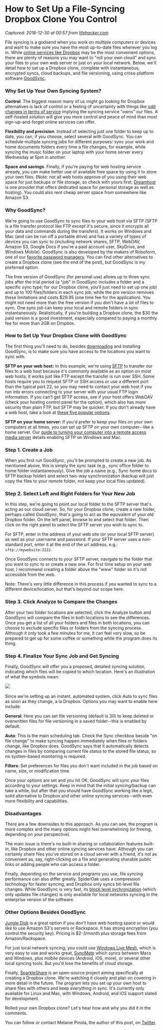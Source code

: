 # How to Set Up a File-Syncing Dropbox Clone You Control

_Captured: 2016-12-30 at 00:57 from [lifehacker.com](http://lifehacker.com/5821145/how-to-set-up-a-file-syncing-dropbox-clone-you-control)_

File syncing is a godsend when you work on multiple computers or devices and want to make sure you have the most up-to-date files wherever you log in. While [online services like Dropbox](http://lifehacker.com/5818908/dropbox-vs-the-alternatives-which-online-syncing-service-is-right-for-you) may be the most convenient options, there are plenty of reasons you may want to "roll your own cloud" and sync your files to your own web server or just on your local network. Below, we'll detail how to set up a Dropbox clone, complete with instantaneous, encrypted syncs, cloud backups, and file versioning, using cross-platform software [GoodSync](http://goodsync.com).

### Why Set Up Your Own Syncing System?

**Control**. The biggest reason many of us might go looking for Dropbox alternatives is lack of control or a feeling of uncertainty with things like [odd changes in terms of service](http://lifehacker.com/5819430/should-i-be-worried-about-the-change-to-dropboxs-terms-of-service) implying the syncing service "owns" our files. A self-hosted solution will give you more control and peace of mind than most sign-up-and-forget online services can offer.

**Flexibility and precision**. Instead of selecting just one folder to keep up to date, you can, if you choose, select several with GoodSync. You can schedule multiple syncing jobs for different purposes: sync your work and home documents folders every time a file changes, for example, while syncing the music folder on your laptop with your home server every Wednesday at 5pm in another.

**Space and savings**. Finally, if you're paying for web hosting service already, you can make better use of available free space by using it to store your own files. (Note: not all web hosts approve of you using their web space for just backups or file storage, so check with yours first; [Dreamhost](http://www.dreamhost.com/unlimited.html) is one provider that offers dedicated space for personal storage as well as hosting). You could also rent cheap server space from somewhere like Amazon S3.

### Why GoodSync?

We're going to use GoodSync to sync files to your web host via SFTP (SFTP is a file transfer protocol like FTP except it's secure, since it encrypts all your data and commands during the transfers). It works on Windows and Mac (and can be run off a portable drive) and has a variety of types of devices you can sync to (including network shares, SFTP, WebDAV, Amazon S3, Google Docs if you're a paid account user, SkyDrive, and Windows Mobile). GoodSync is also developed by the makers of Roboform, one of our [favorite password managers](http://lifehacker.com/5042616/five-best-password-managers). You can find other alternatives to create a Dropbox clone (see the end of the post), but GoodSync is my preferred option.

The free version of GoodSync (for personal use) allows up to three sync jobs after the trial period (a "job" in GoodSync includes a folder and a specific sync type; for our Dropbox clone, you'll just need to set up one job) and up to 100 files/folders in each sync job, while the pro version removes these limitations and costs $29.95 (one time fee for the application). You might not need more than the free version if you don't have a lot of files to sync. One sync job can keep your local and remote folders in sync instantaneously. Realistically, if you're building a Dropbox clone, the $30 the paid version is a good investment, especially compared to paying a monthly fee for more than 2GB on Dropbox.

### How to Set Up Your Dropbox Clone with GoodSync

The first thing you'll need to do, besides [downloading](http://www.goodsync.com/download) and installing GoodSync, is to make sure you have access to the locations you want to sync with.

**SFTP on your web host:** In this example, we're using [SFTP](http://en.wikipedia.org/wiki/SSH_File_Transfer_Protocol) to transfer our files to a web host because it's commonly available as an option on most web hosts; it works just like FTP except the transfer is run over SSH. Some hosts require you to request SFTP or SSH access or use a different port than the typical port 22, so you may need to contact your web host if you run into errors connecting to your server with your usual FTP login information. If you can't get SFTP access, see if your host offers WebDAV (check your hosting control panel for the option), which also has more security than plain FTP, but SFTP may be quicker. If you don't already have a web host, take a look at [these five popular options](http://lifehacker.com/5545568/five-best-personal-web-hosts).

**SFTP on your home server:** If you'd prefer to keep your files on your own computers at all times, you can set up SFTP on your own computer--like a home server. Our [guide to turning your computer into a remote access media server](http://lifehacker.com/5797582/how-to-turn-your-computer-into-the-ultimate-remote-access-media-server) details enabling SFTP on Windows and Mac.

### Step 1. Create a Job

When you first run GoodSync, you'll be prompted to create a new job. As mentioned above, this is simply the sync task (e.g., sync office folder to home folder instantaneously). Give the job a name (e.g., Sync home docs to SFTP backup folder) and select two-way synchronization (backup will just copy the files to your remote folder, not keep your local files updated).

### Step 2. Select Left and Right Folders for Your New Job

In this step, we're going to point our local folder to the SFTP server that's acting as our cloud server. So, for your Dropbox clone, create a new folder, perhaps called GoodSync, that's going to act as the equivalent of your old Dropbox folder. On the left panel, browse to and select that folder. Then click on the right panel to select the SFTP server you wish to sync to.

For SFTP, enter in the address of your web site (or your local SFTP server) as well as your username and password. If your SFTP server uses a non-standard port, enter it at the end of the url address, e.g.: `sftp://mywebsite:2222`.

Once GoodSync connects to your SFTP server, navigate to the folder that you want to sync to or create a new one. For first time setup on your web host, I recommend creating a folder above the "www" folder so it's not accessible from the web.

Note: There's very little difference in this process if you wanted to sync to a different device/location, but that's beyond our scope here.

### Step 3. Click Analyze to Compare the Changes

After your two folder locations are selected, click the Analyze button and GoodSync will compare the files in both locations to see the differences. Once you get a list of all your folders and files in both locations, you can choose to exclude specific files or folders from the syncing process. Although it only took a few minutes for me, it can feel very slow, so be prepared to get up for some coffee or something while the program does its thing.

### Step 4. Finalize Your Sync Job and Get Syncing

Finally, GoodSync will offer you a proposed, detailed syncing solution, indicating which files will be copied to which location. Here's an illustration of what the symbols mean:

![](https://i.kinja-img.com/gawker-media/image/upload/s--qE9xVLEQ--/c_fit,fl_progressive,q_80,w_320/18rt97kau6le4gif.jpg) ![](data:image/gif;base64,R0lGODlhAQABAAAAACH5BAEKAAEALAAAAAABAAEAAAICTAEAOw==)

Since we're setting up an instant, automated system, click Auto to sync files as soon as they change, a la Dropbox. Options you may want to enable here include:

**General**: Here you can set file versioning (default is 30) to keep deleted or overwritten files for file versioning in a saved folder--this is enabled by default.

**Auto**: This is the main scheduling tab. Check the Sync checkbox beside "on file change" to make syncing happen immediately when files or folders change, like Dropbox does. GoodSync says that it automatically detects changes in files by comparing current file status to the stored file status, so no system-based monitoring is required.

**Filters**: Set preferences for files you don't want included in the job based on name, size, or modification time.

Once your options are set and you hit OK, GoodSync will sync your files according to your settings. Keep in mind that the initial syncing/backup can take a while, but after that you should have GoodSync working like a legit, solid alternative to Dropbox and other online syncing services--with even more flexibility and capabilities.

### Disadvantages

There are a few downsides to this approach. As you can see, the program is more complex and the many options might feel overwhelming (or freeing, depending on your perspective).

The main issue is there's no built-in sharing or collaboration features built-in, like Dropbox and other online syncing services have. Although you can certainly share files you've stored on a cloud server with a friend, it's not as convenient as, say, right-clicking on a file and generating sharable public links or adding people who can access a folder.

Finally, depending on the service and programs you use, file syncing performance can also differ greatly. SpiderOak uses a compression technology for faster syncing, and Dropbox only syncs bit-level file changes. While GoodSync is very fast, its [block level sychronization](http://www.goodsync.com/enterprise/block-level) (which only updates file changes) is only available for local networks syncing in the enterprise version of the software.

### Other Options Besides GoodSync

[Jungle Disk](https://www.jungledisk.com/) is a great option if you don't have web hosting space or would like to use Amazon S3's servers or Rackspace. It has strong encryption (you control the security key). Pricing is $2-3/month plus storage fees from Amazon/Rackspace.

For just local network syncing, you could use [Windows Live Mesh](http://explore.live.com/windows-live-mesh?os=other), which is very easy to use and works great, [SyncMate](http://mac.eltima.com/sync-mac.html) which syncs between Macs and Windows, plus mobile devices (Android, iOS, more), or several other local syncing tools. But you'd lose the benefits of cloud storage.

Finally, [SparkleShare](http://www.sparkleshare.org/) is an open-source project aiming specifically at creating a Dropbox clone. We're watching it closely and plan on covering in more detail in the future. The program lets you set up your own host to share files with others and keep everything in sync. It's currently only available for Linux and Mac, with Windows, Android, and iOS support slated for development.

Rolled your own Dropbox clone? Let's hear how and why you did it in the comments.

You can follow or contact Melanie Pinola, the author of this post, on [Twitter](http://twitter.com/melaniepinola).
